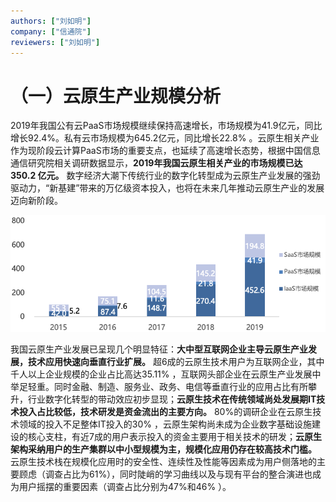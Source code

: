 ```yaml
---
authors: ["刘如明"]
company: ["信通院"]
reviewers: ["刘如明"]
---
```


# （一）云原生产业规模分析

2019年我国公有云PaaS市场规模继续保持高速增长，市场规模为41.9亿元，同比增长92.4%。私有云市场规模为645.2亿元，同比增长22.8% 。云原生相关产业作为现阶段云计算PaaS市场的重要支点，也延续了高速增长态势，根据中国信息通信研究院相关调研数据显示，**2019年我国云原生相关产业的市场规模已达350.2 亿元。** 数字经济大潮下传统行业的数字化转型成为云原生产业发展的强劲驱动力，“新基建”带来的万亿级资本投入，也将在未来几年推动云原生产业的发展迈向新阶段。

![中国公有云细分市场规模及增速](../imgs/2-1-markershare.png)

我国云原生产业发展已呈现几个明显特征：**大中型互联网企业主导云原生产业发展，技术应用快速向垂直行业扩展。** 超6成的云原生技术用户为互联网企业，其中千人以上企业规模的企业占比高达35.11% ，互联网头部企业在云原生产业发展中举足轻重。同时金融、制造、服务业、政务、电信等垂直行业的应用占比有所攀升，行业数字化转型的带动效应初步显现；**云原生技术在传统领域尚处发展期IT技术投入占比较低，技术研发是资金流出的主要方向。** 80%的调研企业在云原生技术领域的投入不足整体IT投入的30% ，云原生架构尚未成为企业数字基础设施建设的核心支柱，有近7成的用户表示投入的资金主要用于相关技术的研发；**云原生架构采纳用户的生产集群以中小型规模为主，规模化应用仍存在较高技术门槛。** 云原生技术栈在规模化应用时的安全性、连续性及性能等因素成为用户侧落地的主要顾虑（调查占比为61%），同时陡峭的学习曲线以及与现有平台的整合演进也成为用户摇摆的重要因素（调查占比分别为47%和46% ）。